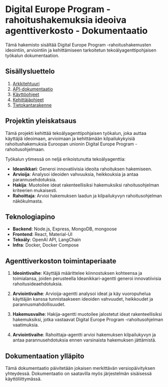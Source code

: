# Digital Europe Program -rahoitushakemuksia ideoiva agenttiverkosto - Dokumentaatio

Tämä hakemisto sisältää Digital Europe Program -rahoitushakemusten ideointiin, arviointiin ja kehittämiseen tarkoitetun tekoälyagenttipohjaisen työkalun dokumentaation.

## Sisällysluettelo

1. [Arkkitehtuuri](./architecture.md)
2. [API-dokumentaatio](./api.md)
3. [Käyttöohjeet](./user-guide.md)
4. [Kehittäjäohjeet](./developer-guide.md)
5. [Tietokantarakenne](./database.md)

## Projektin yleiskatsaus

Tämä projekti kehittää tekoälyagenttipohjaisen työkalun, joka auttaa käyttäjiä ideoimaan, arvioimaan ja kehittämään kilpailukykyisiä rahoitushakemuksia Euroopan unionin Digital Europe Program -rahoitusohjelmaan.

Työkalun ytimessä on neljä erikoistunutta tekoälyagenttia:
- **Ideanikkari**: Generoi innovatiivisia ideoita rahoituksen hakemiseen.
- **Arvioija**: Analysoi ideoiden vahvuuksia, heikkouksia ja antaa parannusehdotuksia.
- **Hakija**: Muotoilee ideat rakenteellisiksi hakemuksiksi rahoitusohjelman kriteerien mukaisesti.
- **Rahoittaja**: Arvioi hakemuksen laadun ja kilpailukyvyn rahoitusohjelman näkökulmasta.

## Teknologiapino

- **Backend**: Node.js, Express, MongoDB, mongoose
- **Frontend**: React, Material-UI
- **Tekoäly**: OpenAI API, LangChain
- **Infra**: Docker, Docker Compose

## Agenttiverkoston toimintaperiaate

1. **Ideointivaihe**: Käyttäjä määrittelee kiinnostuksen kohteensa ja toimialansa, joiden perusteella Ideanikkari-agentti generoi innovatiivisia rahoitusideaehdotuksia.

2. **Arviointivaihe**: Arvioija-agentti analysoi ideat ja käy vuoropuhelua käyttäjän kanssa tunnistaakseen ideoiden vahvuudet, heikkoudet ja parannusmahdollisuudet.

3. **Hakemusvaihe**: Hakija-agentti muotoilee jalostetut ideat rakenteellisiksi hakemuksiksi, jotka vastaavat Digital Europe Program -rahoitusohjelman vaatimuksia.

4. **Arviointivaihe**: Rahoittaja-agentti arvioi hakemuksen kilpailukyvyn ja antaa parannusehdotuksia ennen varsinaista hakemuksen jättämistä.

## Dokumentaation ylläpito

Tämä dokumentaatio päivitetään jokaisen merkittävän versiopäivityksen yhteydessä. Dokumentaatio on saatavilla myös järjestelmän sisäisessä käyttöliittymässä. 